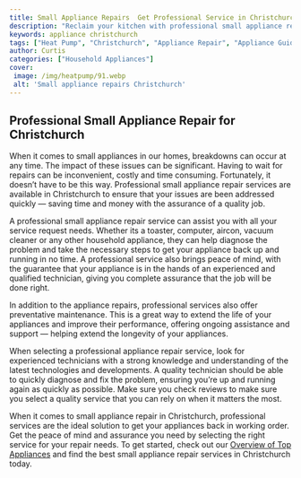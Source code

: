 ```yaml
---
title: Small Appliance Repairs  Get Professional Service in Christchurch
description: "Reclaim your kitchen with professional small appliance repairs in Christchurch Dont settle for second best get the service you deserve for the appliances you use every day"
keywords: appliance christchurch
tags: ["Heat Pump", "Christchurch", "Appliance Repair", "Appliance Guide"]
author: Curtis
categories: ["Household Appliances"]
cover: 
 image: /img/heatpump/91.webp
 alt: 'Small appliance repairs Christchurch'
---
```

## Professional Small Appliance Repair for Christchurch 

When it comes to small appliances in our homes, breakdowns can occur at any time. The impact of these issues can be significant. Having to wait for repairs can be inconvenient, costly and time consuming. Fortunately, it doesn’t have to be this way. Professional small appliance repair services are available in Christchurch to ensure that your issues are been addressed quickly — saving time and money with the assurance of a quality job.

A professional small appliance repair service can assist you with all your service request needs. Whether its a toaster, computer, aircon, vacuum cleaner or any other household appliance, they can help diagnose the problem and take the necessary steps to get your appliance back up and running in no time. A professional service also brings peace of mind, with the guarantee that your appliance is in the hands of an experienced and qualified technician, giving you complete assurance that the job will be done right.

In addition to the appliance repairs, professional services also offer preventative maintenance. This is a great way to extend the life of your appliances and improve their performance, offering ongoing assistance and support — helping extend the longevity of your appliances.

When selecting a professional appliance repair service, look for experienced technicians with a strong knowledge and understanding of the latest technologies and developments. A quality technician should be able to quickly diagnose and fix the problem, ensuring you’re up and running again as quickly as possible. Make sure you check reviews to make sure you select a quality service that you can rely on when it matters the most.

When it comes to small appliance repair in Christchurch, professional services are the ideal solution to get your appliances back in working order. Get the peace of mind and assurance you need by selecting the right service for your repair needs. To get started, check out our [Overview of Top Appliances](./pages/appliance-overview) and find the best small appliance repair services in Christchurch today.
